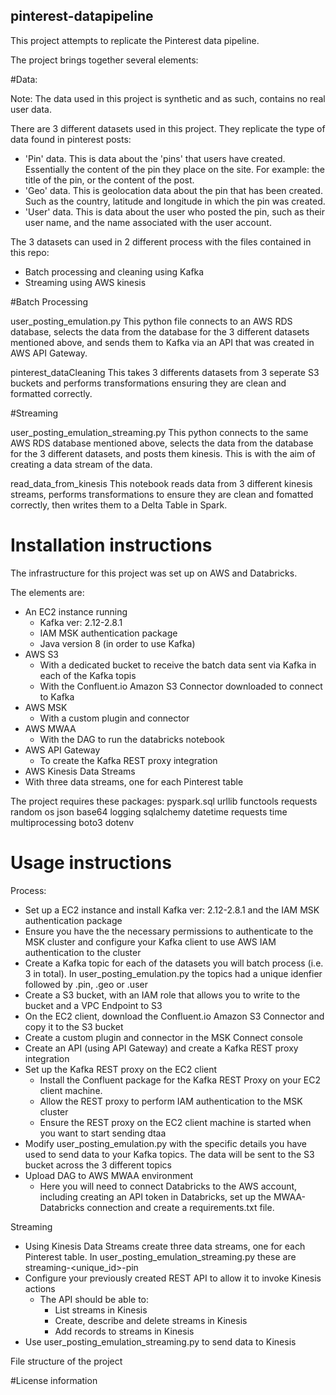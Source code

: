 ## pinterest-datapipeline

This project attempts to replicate the Pinterest data pipeline. 

The project brings together several elements: 

#Data: 

Note: The data used in this project is synthetic and as such, contains no real user data. 

There are 3 different datasets used in this project. They replicate the type of data found in pinterest posts: 
- 'Pin' data. This is data about the 'pins' that users have created. Essentially the content of the pin they place on the site. For example: the title of the pin, or the content of the post. 
- 'Geo' data. This is geolocation data about the pin that has been created. Such as the country, latitude and longitude in which the pin was created.
- 'User' data. This is data about the user who posted the pin, such as their user name, and the name associated with the user account. 

The 3 datasets can used in 2 different process with the files contained in this repo: 
- Batch processing and cleaning using Kafka
- Streaming using AWS kinesis 

#Batch Processing

user_posting_emulation.py
This python file connects to an AWS RDS database, selects the data from the database for the 3 different datasets mentioned above, and sends them to Kafka via an API that was created in AWS API Gateway. 

pinterest_dataCleaning
This takes 3 differents datasets from 3 seperate S3 buckets and performs transformations ensuring they are clean and formatted correctly. 

#Streaming

user_posting_emulation_streaming.py 
This python connects to the same AWS RDS database mentioned above, selects the data from the database for the 3 different datasets, and posts them kinesis. This is with the aim of creating a data stream of the data. 

read_data_from_kinesis
This notebook reads data from 3 different kinesis streams, performs transformations to ensure they are clean and fomatted correctly, then writes them to a Delta Table in Spark. 


# Installation instructions

The infrastructure for this project was set up on AWS and Databricks. 

The elements are: 
- An  EC2 instance running
  - Kafka ver: 2.12-2.8.1
  - IAM MSK authentication package
  - Java version 8 (in order to use Kafka)
- AWS S3
  - With a dedicated bucket to receive the batch data sent via Kafka in each of the Kafka topis 
  - With the Confluent.io Amazon S3 Connector downloaded to connect to Kafka 
- AWS MSK
  - With a custom plugin and connector   
- AWS MWAA
  - With the DAG to run the databricks notebook  
- AWS API Gateway
  - To create the Kafka REST proxy integration
- AWS Kinesis Data Streams
-   With three data streams, one for each Pinterest table

The project requires these packages: 
pyspark.sql 
urllib
functools
requests
random
os
json
base64
logging
sqlalchemy
datetime 
requests
time 
multiprocessing 
boto3
dotenv

# Usage instructions

Process: 
- Set up a EC2 instance and install Kafka ver: 2.12-2.8.1 and the IAM MSK authentication package
- Ensure you have the the necessary permissions to authenticate to the MSK cluster and configure your Kafka client to use AWS IAM authentication to the cluster
- Create a Kafka topic for each of the datasets you will batch process (i.e. 3 in total). In user_posting_emulation.py the topics had a unique idenfier followed by .pin, .geo or .user
- Create a S3 bucket, with an IAM role that allows you to write to the bucket and a VPC Endpoint to S3
- On the EC2 client, download the Confluent.io Amazon S3 Connector and copy it to the S3 bucket 
- Create a custom plugin and connector in the MSK Connect console
- Create an API (using API Gateway) and create a Kafka REST proxy integration
- Set up the Kafka REST proxy on the EC2 client
  -  Install the Confluent package for the Kafka REST Proxy on your EC2 client machine.
  -  Allow the REST proxy to perform IAM authentication to the MSK cluster
  -  Ensure the REST proxy on the EC2 client machine is started when you want to start sending dtaa
-  Modify user_posting_emulation.py with the specific details you have used to send data to your Kafka topics. The data will be sent to the S3 bucket across the 3 different topics
- Upload DAG to AWS MWAA environment
  - Here you will need to connect Databricks to the AWS account, including creating  an API token in Databricks, set up the MWAA-Databricks connection and create a requirements.txt file. 

Streaming 
- Using Kinesis Data Streams create three data streams, one for each Pinterest table. In user_posting_emulation_streaming.py these are streaming-<unique_id>-pin
- Configure your previously created REST API to allow it to invoke Kinesis actions
  - The API should be able to:
    - List streams in Kinesis
    - Create, describe and delete streams in Kinesis
    - Add records to streams in Kinesis
- Use user_posting_emulation_streaming.py to send data to Kinesis


File structure of the project

#License information
